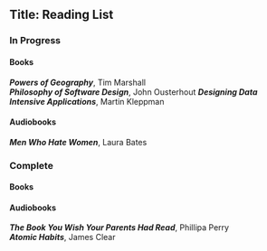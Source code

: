 Title: Reading List
---

[//]:  2022
### In Progress

#### Books
***Powers of Geography***, Tim Marshall\
***Philosophy of Software Design***, John Ousterhout
***Designing Data Intensive Applications***, Martin Kleppman


#### Audiobooks
***Men Who Hate Women***, Laura Bates

### Complete

#### Books


#### Audiobooks

***The Book You Wish Your Parents Had Read***, Phillipa Perry\
***Atomic Habits***, James Clear




